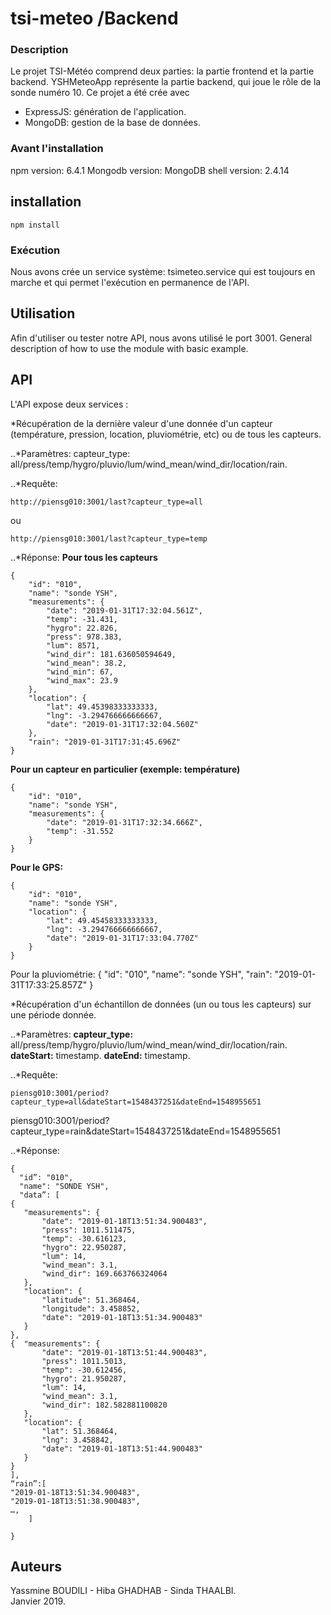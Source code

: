 # tsi-meteo /Backend 

### Description 
Le projet TSI-Météo comprend deux parties: la partie frontend et la partie backend. YSHMeteoApp représente la partie backend, qui joue le rôle de la sonde numéro 10.
Ce projet a été crée avec 
- ExpressJS: génération de l'application.
- MongoDB: gestion de la base de données.

### Avant l'installation
npm version: 6.4.1
Mongodb version: MongoDB shell version: 2.4.14

## installation
```
npm install
```

### Exécution
Nous avons crée un service système: tsimeteo.service qui est toujours en marche et qui permet l'exécution en permanence de l'API.

## Utilisation
Afin d'utiliser ou tester notre API, nous avons utilisé le port 3001. 
General description of how to use the module with basic example.  

## API 
L'API expose deux services : 

*Récupération de la dernière valeur d'une donnée d'un capteur (température, pression, location, pluviométrie, etc) ou de tous les capteurs.

..*Paramètres: capteur_type: all/press/temp/hygro/pluvio/lum/wind_mean/wind_dir/location/rain.

..*Requête:
```
http://piensg010:3001/last?capteur_type=all
```
ou
```
http://piensg010:3001/last?capteur_type=temp
```

..*Réponse: 
__Pour tous les capteurs__
```
{
    "id": "010",
    "name": "sonde YSH",
    "measurements": {
        "date": "2019-01-31T17:32:04.561Z",
        "temp": -31.431,
        "hygro": 22.826,
        "press": 978.383,
        "lum": 8571,
        "wind_dir": 181.636050594649,
        "wind_mean": 38.2,
        "wind_min": 67,
        "wind_max": 23.9
    },
    "location": {
        "lat": 49.45398333333333,
        "lng": -3.294766666666667,
        "date": "2019-01-31T17:32:04.560Z"
    },
    "rain": "2019-01-31T17:31:45.696Z"
}
```

__Pour un capteur en particulier (exemple: température)__
```
{
    "id": "010",
    "name": "sonde YSH",
    "measurements": {
        "date": "2019-01-31T17:32:34.666Z",
        "temp": -31.552
    }
}
```

__Pour le GPS:__
```
{
    "id": "010",
    "name": "sonde YSH",
    "location": {
        "lat": 49.45458333333333,
        "lng": -3.294766666666667,
        "date": "2019-01-31T17:33:04.770Z"
    }
}
```

Pour la pluviométrie:
{
    "id": "010",
    "name": "sonde YSH",
    "rain": "2019-01-31T17:33:25.857Z"
}

*Récupération d'un échantillon de données (un ou tous les capteurs) sur une période donnée.

..*Paramètres: 
**capteur_type:** all/press/temp/hygro/pluvio/lum/wind_mean/wind_dir/location/rain.
**dateStart:** timestamp.
**dateEnd:** timestamp.

..*Requête:
```
piensg010:3001/period?capteur_type=all&dateStart=1548437251&dateEnd=1548955651
```
piensg010:3001/period?capteur_type=rain&dateStart=1548437251&dateEnd=1548955651

..*Réponse: 
```
{
  "id”: "010",
  "name": "SONDE YSH",
  "data”: [
{  
   "measurements": {
       "date": "2019-01-18T13:51:34.900483",
       "press": 1011.511475,
       "temp": -30.616123,
       "hygro": 22.950287,
       "lum": 14,
       "wind_mean": 3.1,
       "wind_dir": 169.663766324064
   },
   "location": {
       "latitude": 51.368464,
       "longitude": 3.458852,
       "date": "2019-01-18T13:51:34.900483"
   }
},
{  "measurements": {
       "date": "2019-01-18T13:51:44.900483",
       "press": 1011.5013,
       "temp": -30.612456,
       "hygro": 21.950287,
       "lum": 14,
       "wind_mean": 3.1,
       "wind_dir": 182.582881100820
   },
   "location": {
       "lat": 51.368464,
       "lng": 3.458842,
       "date": "2019-01-18T13:51:44.900483"
   }
}
],
“rain”:[
"2019-01-18T13:51:34.900483",
"2019-01-18T13:51:38.900483",
…,
    ]

}
```


## Auteurs
Yassmine BOUDILI - Hiba GHADHAB - Sinda THAALBI.  
Janvier 2019.



